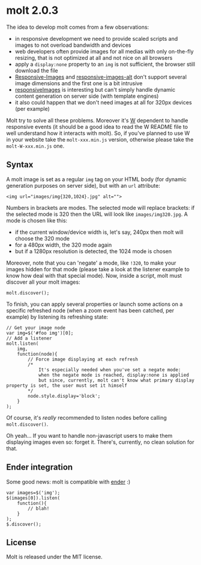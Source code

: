 molt 2.0.3
==========

The idea to develop molt comes from a few observations:

- in responsive development we need to provide scaled scripts and images to not overload bandwidth and devices
- web developers often provide images for all medias with only on-the-fly resizing, that is not optimized at all and not nice on all browsers
- apply a `display:none` property to an `img` is not sufficient, the browser still download the file
- [Responsive-Images](https://github.com/filamentgroup/Responsive-Images) and [responsive-images-alt](https://github.com/allmarkedup/responsive-images-alt) don't support several image dimensions and the first one is a bit intrusive
- [responsiveImages](https://github.com/jackfranklin/responsiveImages) is interesting but can't simply handle dynamic content generation on server side (with template engines)
- it also could happen that we don't need images at all for 320px devices (per example)

Molt try to solve all these problems. Moreover it's [W](https://github.com/pyrsmk/W) dependent to handle responsive events (it should be a good idea to read the W README file to well understand how it interacts with molt). So, if you've planned to use W in your website take the `molt-xxx.min.js` version, otherwise please take the `molt-W-xxx.min.js` one.

Syntax
------

A molt image is set as a regular `img` tag on your HTML body (for dynamic generation purposes on server side), but with an `url` attribute:

    <img url="images/img{320,1024}.jpg" alt="">

Numbers in brackets are modes. The selected mode will replace brackets: if the selected mode is 320 then the URL will look like `images/img320.jpg`. A mode is chosen like this:

- if the current window/device width is, let's say, 240px then molt will choose the 320 mode
- for a 480px width, the 320 mode again
- but if a 1280px resolution is detected, the 1024 mode is chosen

Moreover, note that you can 'negate' a mode, like `!320`, to make your images hidden for that mode (please take a look at the listener example to know how deal with that special mode). Now, inside a script, molt must discover all your molt images:

    molt.discover();

To finish, you can apply several properties or launch some actions on a specific refreshed node (when a zoom event has been catched, per example) by listening its refreshing state:

    // Get your image node
    var img=$('#foo img')[0];
    // Add a listener
    molt.listen(
        img,
        function(node){
            // Force image displaying at each refresh
            /*
                It's especially needed when you've set a negate mode:
                when the negate mode is reached, display:none is applied
                but since, currently, molt can't know what primary display property is set, the user must set it himself
            */
            node.style.display='block';
        }
    );

Of course, it's _really_ recommended to listen nodes before calling `molt.discover()`.

Oh yeah... If you want to handle non-javascript users to make them displaying images even so: forget it. There's, currently, no clean solution for that.

Ender integration
-----------------

Some good news: molt is compatible with [ender](http://ender.no.de) :)

    var images=$('img');
    $(images[0]).listen(
        function(){
            // blah!
        }
    );
    $.discover();

License
-------

Molt is released under the MIT license.
